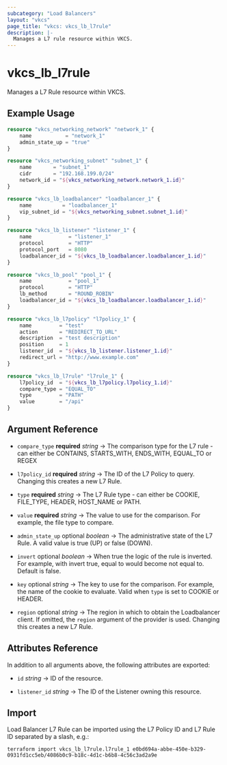 ```yaml
---
subcategory: "Load Balancers"
layout: "vkcs"
page_title: "vkcs: vkcs_lb_l7rule"
description: |-
  Manages a L7 rule resource within VKCS.
---
```


# vkcs_lb_l7rule

Manages a L7 Rule resource within VKCS.

## Example Usage
```terraform
resource "vkcs_networking_network" "network_1" {
	name           = "network_1"
	admin_state_up = "true"
}

resource "vkcs_networking_subnet" "subnet_1" {
	name       = "subnet_1"
	cidr       = "192.168.199.0/24"
	network_id = "${vkcs_networking_network.network_1.id}"
}

resource "vkcs_lb_loadbalancer" "loadbalancer_1" {
	name          = "loadbalancer_1"
	vip_subnet_id = "${vkcs_networking_subnet.subnet_1.id}"
}

resource "vkcs_lb_listener" "listener_1" {
	name            = "listener_1"
	protocol        = "HTTP"
	protocol_port   = 8080
	loadbalancer_id = "${vkcs_lb_loadbalancer.loadbalancer_1.id}"
}

resource "vkcs_lb_pool" "pool_1" {
	name            = "pool_1"
	protocol        = "HTTP"
	lb_method       = "ROUND_ROBIN"
	loadbalancer_id = "${vkcs_lb_loadbalancer.loadbalancer_1.id}"
}

resource "vkcs_lb_l7policy" "l7policy_1" {
	name         = "test"
	action       = "REDIRECT_TO_URL"
	description  = "test description"
	position     = 1
	listener_id  = "${vkcs_lb_listener.listener_1.id}"
	redirect_url = "http://www.example.com"
}

resource "vkcs_lb_l7rule" "l7rule_1" {
	l7policy_id  = "${vkcs_lb_l7policy.l7policy_1.id}"
	compare_type = "EQUAL_TO"
	type         = "PATH"
	value        = "/api"
}
```
## Argument Reference
- `compare_type` **required** *string* &rarr;  The comparison type for the L7 rule - can either be CONTAINS, STARTS\_WITH, ENDS_WITH, EQUAL_TO or REGEX

- `l7policy_id` **required** *string* &rarr;  The ID of the L7 Policy to query. Changing this creates a new L7 Rule.

- `type` **required** *string* &rarr;  The L7 Rule type - can either be COOKIE, FILE\_TYPE, HEADER, HOST\_NAME or PATH.

- `value` **required** *string* &rarr;  The value to use for the comparison. For example, the file type to compare.

- `admin_state_up` optional *boolean* &rarr;  The administrative state of the L7 Rule. A valid value is true (UP) or false (DOWN).

- `invert` optional *boolean* &rarr;  When true the logic of the rule is inverted. For example, with invert true, equal to would become not equal to. Default is false.

- `key` optional *string* &rarr;  The key to use for the comparison. For example, the name of the cookie to evaluate. Valid when `type` is set to COOKIE or HEADER.

- `region` optional *string* &rarr;  The region in which to obtain the Loadbalancer client. If omitted, the `region` argument of the provider is used. Changing this creates a new L7 Rule.


## Attributes Reference
In addition to all arguments above, the following attributes are exported:
- `id` *string* &rarr;  ID of the resource.

- `listener_id` *string* &rarr;  The ID of the Listener owning this resource.



## Import

Load Balancer L7 Rule can be imported using the L7 Policy ID and L7 Rule ID separated by a slash, e.g.:

```shell
terraform import vkcs_lb_l7rule.l7rule_1 e0bd694a-abbe-450e-b329-0931fd1cc5eb/4086b0c9-b18c-4d1c-b6b8-4c56c3ad2a9e
```
